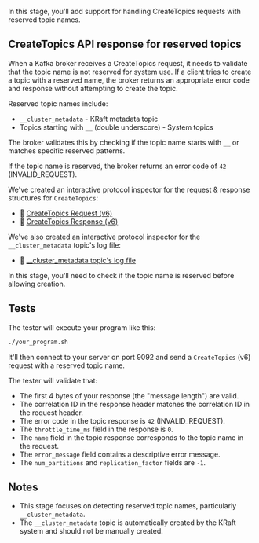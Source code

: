 In this stage, you'll add support for handling CreateTopics requests with reserved topic names.

## CreateTopics API response for reserved topics

When a Kafka broker receives a CreateTopics request, it needs to validate that the topic name is not reserved for system use. If a client tries to create a topic with a reserved name, the broker returns an appropriate error code and response without attempting to create the topic.

Reserved topic names include:
- `__cluster_metadata` - KRaft metadata topic
- Topics starting with `__` (double underscore) - System topics

The broker validates this by checking if the topic name starts with `__` or matches specific reserved patterns.

If the topic name is reserved, the broker returns an error code of `42` (INVALID_REQUEST).

We've created an interactive protocol inspector for the request & response structures for `CreateTopics`:

- 🔎 [CreateTopics Request (v6)](https://binspec.org/kafka-createtopics-request-v6)
- 🔎 [CreateTopics Response (v6)](https://binspec.org/kafka-createtopics-response-v6)

We've also created an interactive protocol inspector for the `__cluster_metadata` topic's log file:
- 🔎 [__cluster_metadata topic's log file](https://binspec.org/kafka-cluster-metadata)

In this stage, you'll need to check if the topic name is reserved before allowing creation.

## Tests

The tester will execute your program like this:

```bash
./your_program.sh
```

It'll then connect to your server on port 9092 and send a `CreateTopics` (v6) request with a reserved topic name.

The tester will validate that:

- The first 4 bytes of your response (the "message length") are valid.
- The correlation ID in the response header matches the correlation ID in the request header.
- The error code in the topic response is `42` (INVALID_REQUEST).
- The `throttle_time_ms` field in the response is `0`.
- The `name` field in the topic response corresponds to the topic name in the request.
- The `error_message` field contains a descriptive error message.
- The `num_partitions` and `replication_factor` fields are `-1`.

## Notes

- This stage focuses on detecting reserved topic names, particularly `__cluster_metadata`.
- The `__cluster_metadata` topic is automatically created by the KRaft system and should not be manually created.